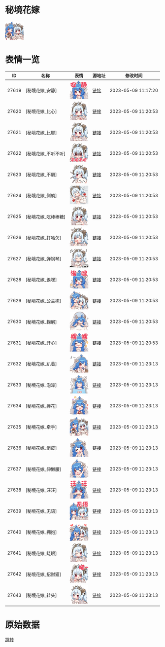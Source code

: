 # 秘境花嫁

<img src="./cover.png" height="60" alt="cover" />

# 表情一览

|ID|名称|表情|源地址|修改时间|
|----|----|----|----|----|
|27619|[秘境花嫁_安静]|<img src="./pic/027619_%5B秘境花嫁_安静%5D.png" height="60" alt="安静"/>|[链接](https://i0.hdslb.com/bfs/emote/fa3ad25da699ae11b804775ba069c9e1737c8210.png)|2023-05-09 11:17:20|
|27620|[秘境花嫁_比心]|<img src="./pic/027620_%5B秘境花嫁_比心%5D.png" height="60" alt="比心"/>|[链接](https://i0.hdslb.com/bfs/emote/36290b584f0aaa5a85374eea21dc85fcff54a90a.png)|2023-05-09 11:20:53|
|27621|[秘境花嫁_比耶]|<img src="./pic/027621_%5B秘境花嫁_比耶%5D.png" height="60" alt="比耶"/>|[链接](https://i0.hdslb.com/bfs/emote/5c0c82d5b84b046031ab305e459a25f136b7c796.png)|2023-05-09 11:20:53|
|27622|[秘境花嫁_不听不听]|<img src="./pic/027622_%5B秘境花嫁_不听不听%5D.png" height="60" alt="不听不听"/>|[链接](https://i0.hdslb.com/bfs/emote/315ca3b535deb912bb3cc248d9cb5723a9050f7c.png)|2023-05-09 11:20:53|
|27623|[秘境花嫁_不屑]|<img src="./pic/027623_%5B秘境花嫁_不屑%5D.png" height="60" alt="不屑"/>|[链接](https://i0.hdslb.com/bfs/emote/c03b8a1f2bff0b2ed4ab7396ed2d24e47c3ee0d7.png)|2023-05-09 11:20:53|
|27624|[秘境花嫁_侧躺]|<img src="./pic/027624_%5B秘境花嫁_侧躺%5D.png" height="60" alt="侧躺"/>|[链接](https://i0.hdslb.com/bfs/emote/7973cf709ea31ed7385402bdbaf720ca0739e0d9.png)|2023-05-09 11:20:53|
|27625|[秘境花嫁_吃棒棒糖]|<img src="./pic/027625_%5B秘境花嫁_吃棒棒糖%5D.png" height="60" alt="吃棒棒糖"/>|[链接](https://i0.hdslb.com/bfs/emote/a4370dc2a2827ec35b27b3ce737a42df7aaf2387.png)|2023-05-09 11:20:53|
|27626|[秘境花嫁_打哈欠]|<img src="./pic/027626_%5B秘境花嫁_打哈欠%5D.png" height="60" alt="打哈欠"/>|[链接](https://i0.hdslb.com/bfs/emote/fa87e2154c41d59598130c280556961773d16bb6.png)|2023-05-09 11:20:53|
|27627|[秘境花嫁_弹钢琴]|<img src="./pic/027627_%5B秘境花嫁_弹钢琴%5D.png" height="60" alt="弹钢琴"/>|[链接](https://i0.hdslb.com/bfs/emote/ade70bc0bde86cb09c58541ee09d798f9418d469.png)|2023-05-09 11:20:53|
|27628|[秘境花嫁_诶嘿]|<img src="./pic/027628_%5B秘境花嫁_诶嘿%5D.png" height="60" alt="诶嘿"/>|[链接](https://i0.hdslb.com/bfs/emote/0c64c38dda1b70e8b0b052f39b4ec3e3d9bffd81.png)|2023-05-09 11:20:53|
|27629|[秘境花嫁_公主抱]|<img src="./pic/027629_%5B秘境花嫁_公主抱%5D.png" height="60" alt="公主抱"/>|[链接](https://i0.hdslb.com/bfs/emote/d2742dce64bd56d76f4c73606e0d08b25363416f.png)|2023-05-09 11:20:53|
|27630|[秘境花嫁_鞠躬]|<img src="./pic/027630_%5B秘境花嫁_鞠躬%5D.png" height="60" alt="鞠躬"/>|[链接](https://i0.hdslb.com/bfs/emote/f10ceed6b9a7e88bbcc583f1d353db65741761b4.png)|2023-05-09 11:20:53|
|27631|[秘境花嫁_开心]|<img src="./pic/027631_%5B秘境花嫁_开心%5D.png" height="60" alt="开心"/>|[链接](https://i0.hdslb.com/bfs/emote/09a3b95b75244c3ba66813cfd915c42a72b9b98e.png)|2023-05-09 11:20:53|
|27632|[秘境花嫁_趴着]|<img src="./pic/027632_%5B秘境花嫁_趴着%5D.png" height="60" alt="趴着"/>|[链接](https://i0.hdslb.com/bfs/emote/47815e126168b8b2d191b0bc07dd9ce5515b8fd9.png)|2023-05-09 11:23:13|
|27633|[秘境花嫁_泡澡]|<img src="./pic/027633_%5B秘境花嫁_泡澡%5D.png" height="60" alt="泡澡"/>|[链接](https://i0.hdslb.com/bfs/emote/43d808f1a44191f499f9d1aa8894ba03e9f563dd.png)|2023-05-09 11:23:13|
|27634|[秘境花嫁_捧花]|<img src="./pic/027634_%5B秘境花嫁_捧花%5D.png" height="60" alt="捧花"/>|[链接](https://i0.hdslb.com/bfs/emote/13a61a64ca9e6cab497bb0374cb0711fad3881d8.png)|2023-05-09 11:23:13|
|27635|[秘境花嫁_牵手]|<img src="./pic/027635_%5B秘境花嫁_牵手%5D.png" height="60" alt="牵手"/>|[链接](https://i0.hdslb.com/bfs/emote/cb060698d0aa2695cc4311a316f76f4f78a6438f.png)|2023-05-09 11:23:13|
|27636|[秘境花嫁_俏皮]|<img src="./pic/027636_%5B秘境花嫁_俏皮%5D.png" height="60" alt="俏皮"/>|[链接](https://i0.hdslb.com/bfs/emote/7964e5a92d426041d16167387d1c9c4fcdfa57f7.png)|2023-05-09 11:23:13|
|27637|[秘境花嫁_伸懒腰]|<img src="./pic/027637_%5B秘境花嫁_伸懒腰%5D.png" height="60" alt="伸懒腰"/>|[链接](https://i0.hdslb.com/bfs/emote/da85117a8fef023a301127152c6bdabf38836878.png)|2023-05-09 11:23:13|
|27638|[秘境花嫁_汪汪]|<img src="./pic/027638_%5B秘境花嫁_汪汪%5D.png" height="60" alt="汪汪"/>|[链接](https://i0.hdslb.com/bfs/emote/5fe5cb287fabe56184960d79653ea710296fc5bd.png)|2023-05-09 11:23:13|
|27639|[秘境花嫁_无语]|<img src="./pic/027639_%5B秘境花嫁_无语%5D.png" height="60" alt="无语"/>|[链接](https://i0.hdslb.com/bfs/emote/90acc6e3ba7e76d665e7160fbfee9e4059760df2.png)|2023-05-09 11:23:13|
|27640|[秘境花嫁_拥抱]|<img src="./pic/027640_%5B秘境花嫁_拥抱%5D.png" height="60" alt="拥抱"/>|[链接](https://i0.hdslb.com/bfs/emote/8d2fb744479820d1cf75e09530d17c5e20b2632c.png)|2023-05-09 11:23:13|
|27641|[秘境花嫁_眨眼]|<img src="./pic/027641_%5B秘境花嫁_眨眼%5D.png" height="60" alt="眨眼"/>|[链接](https://i0.hdslb.com/bfs/emote/0e15afaa8824615e5e71bf4dbe1172639c13e542.png)|2023-05-09 11:23:13|
|27642|[秘境花嫁_招财猫]|<img src="./pic/027642_%5B秘境花嫁_招财猫%5D.png" height="60" alt="招财猫"/>|[链接](https://i0.hdslb.com/bfs/emote/2548ee406d1f085bf7db8527d9f827c5592732b0.png)|2023-05-09 11:23:13|
|27643|[秘境花嫁_转头]|<img src="./pic/027643_%5B秘境花嫁_转头%5D.png" height="60" alt="转头"/>|[链接](https://i0.hdslb.com/bfs/emote/e1fab9122ae4787439fbf3cf6ae27cf2e9321aae.png)|2023-05-09 11:23:13|

# 原始数据

[跳转](./raw.json)

